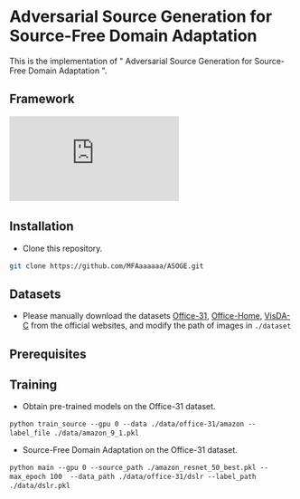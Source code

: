 # Adversarial Source Generation for Source-Free Domain Adaptation
This is the implementation of " Adversarial Source Generation for Source-Free Domain Adaptation ".
## Framework
![image](https://github.com/MFAaaaaaa/ASOGE/blob/master/frame/frame.pdf)
## Installation
* Clone this repository.
```bash
git clone https://github.com/MFAaaaaaa/ASOGE.git
```
## Datasets
* Please manually download the datasets [Office-31](https://drive.google.com/file/d/0B4IapRTv9pJ1WGZVd1VDMmhwdlE/view), [Office-Home](https://drive.google.com/file/d/0B81rNlvomiwed0V1YUxQdC1uOTg/view), [VisDA-C](https://github.com/VisionLearningGroup/taskcv-2017-public/tree/master/classification) from the official websites, and modify the path of images in ``` ./dataset ```
## Prerequisites

## Training
* Obtain pre-trained models on the Office-31 dataset.
```
python train_source --gpu 0 --data ./data/office-31/amazon --label_file ./data/amazon_9_1.pkl
```
* Source-Free Domain Adaptation on the Office-31 dataset.
```
python main --gpu 0 --source_path ./amazon_resnet_50_best.pkl --max_epoch 100  --data_path ./data/office-31/dslr --label_path ./data/dslr.pkl
```
